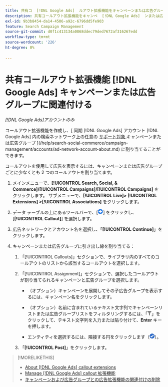 ```yaml
---
title: 共有コ  [!DNL Google Ads]  ルアウト拡張機能をキャンペーンまたは広告グループに関連付ける
description: 共有コールアウト拡張機能をキャンペ  [!DNL Google Ads]  ンまたは広告グループに割り当てる方法を説明します。
exl-id: 9b3b8454-da14-4506-a92c-6796dd5fe903
feature: Search Campaign Management
source-git-commit: d0f1c413134a0868ddec79ded7672af316267edd
workflow-type: tm+mt
source-wordcount: '226'
ht-degree: 0%

---
```


# 共有コールアウト拡張機能 [!DNL Google Ads] キャンペーンまたは広告グループに関連付ける

*[!DNL Google Ads]アカウントのみ*

コールアウト拡張機能を作成し、[ 同期  [!DNL Google Ads]  アカウント  [!DNL Google Ads]  内の検索ネットワーク上の任意の [ サポート対象 ](/help/search-social-commerce/introduction/supported-inventory.md) キャンペーンまたは広告グループ ](/help/search-social-commerce/campaign-management/accounts/ad-network-account-about.md) に割り当てることができます。

コールアウトを使用して広告を表示するには、キャンペーンまたは広告グループごとに少なくとも 2 つのコールアウトを割り当てます。

1. メインメニューで、**[!UICONTROL Search, Social, & Commerce]/[!UICONTROL Campaigns]/[!UICONTROL Campaigns]** をクリックします。 サブメニューで、**[!UICONTROL Live]> [!UICONTROL Extensions] >[!UICONTROL Associations]** をクリックします。

1. データ テーブルの上にあるツールバーで、[![ 作成 ](/help/search-social-commerce/assets/add.png " 作成 ")] をクリックし、[**[!UICONTROL Callout]**] を選択します。

1. 広告ネットワークとアカウント名を選択し、「**[!UICONTROL Continue]**」をクリックします。

1. キャンペーンまたは広告グループに引き出し線を割り当てる：

   1. 「[!UICONTROL Callouts]」セクションで、ライブラリ内のすべてのコールアウトのリストから該当するコールアウトを選択します。

   1. 「[!UICONTROL Assignment]」セクションで、選択したコールアウトが割り当てられるキャンペーンと広告グループを選択します。

      * （オプション）キャンペーンを展開してその子広告グループを表示するには、キャンペーン名をクリックします。

      * （オプション）名前に含まれているテキスト文字列でキャンペーンリストまたは広告グループリストをフィルタリングするには、「![ フィルター ](/help/search-social-commerce/assets/filter.png " フィルター ")」をクリックして、テキスト文字列を入力または貼り付けて、**Enter** キーを押します。

      * エンティティを選択するには、隣接する円をクリックします（![ 選択 ](/help/search-social-commerce/assets/include.png " 選択 ")）。

   1. 「**[!UICONTROL Post]**」をクリックします。

>[!MORELIKETHIS]
>
>* [About [!DNL Google Ads] callout extensions](callout-extension-about.md)
>* [Manage [!DNL Google Ads] callout 拡張機能 ](callout-extension-manage.md)
>* [ キャンペーンおよび広告グループとの広告拡張機能の関連付けの削除 ](/help/search-social-commerce/campaign-management/campaigns/ad-extension-association-delete.md)
